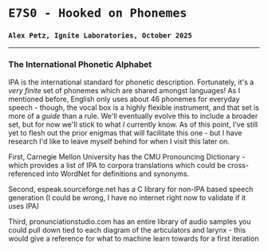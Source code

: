# `E7S0 - Hooked on Phonemes`
### `Alex Petz, Ignite Laboratories, October 2025`

---

### The International Phonetic Alphabet

IPA is the international standard for phonetic description.  Fortunately, it's a _very finite_ set of phonemes which
are shared amongst languages!  As I mentioned before, English only uses about 46 phonemes for everyday speech - though,
the vocal box is a highly flexible instrument, and that set is more of a _guide_ than a rule.  We'll eventually
evolve this to include a broader set, but for now we'll stick to what _I_ currently know.  As of this point, I've
still yet to flesh out the prior enigmas that will facilitate this one - but I have research I'd like to leave myself
behind for when I visit this later on.

First, Carnegie Mellon University has the CMU Pronouncing Dictionary - which provides a list of IPA to corpora 
translations which could be cross-referenced into WordNet for definitions and synonyms.

Second, espeak.sourceforge.net has a C library for non-IPA based speech generation (I could be wrong, I have no
internet right now to validate if it uses IPA)

Third, pronunciationstudio.com has an entire library of audio samples you could pull down tied to each diagram of the
articulators and larynx - this would give a reference for what to machine learn towards for a first iteration